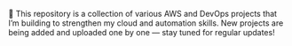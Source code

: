 🚀 This repository is a collection of various AWS and DevOps projects that I’m building to strengthen my cloud and automation skills. New projects are being added and uploaded one by one — stay tuned for regular updates!
